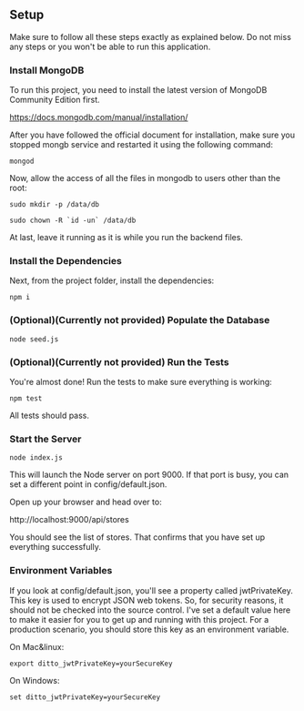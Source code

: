 ## **Setup**

Make sure to follow all these steps exactly as explained below. Do not miss any steps or you won't be able to run this application.

### Install MongoDB

To run this project, you need to install the latest version of MongoDB Community Edition first.

https://docs.mongodb.com/manual/installation/

After you have followed the official document for installation, make sure you stopped mongb service and restarted it using the following command:  
  
 `mongod`  
  
 Now, allow the access of all the files in mongodb to users other than the root:  
  
 `sudo mkdir -p /data/db`  
  
 `` sudo chown -R `id -un` /data/db ``  
  
 At last, leave it running as it is while you run the backend files.

### Install the Dependencies

Next, from the project folder, install the dependencies:

`npm i`

### (Optional)(Currently not provided) Populate the Database

`node seed.js`

### (Optional)(Currently not provided) Run the Tests

You're almost done! Run the tests to make sure everything is working:

`npm test`  
  
 All tests should pass.

### Start the Server

`node index.js`  
  
 This will launch the Node server on port 9000. If that port is busy, you can set a different point in config/default.json.

Open up your browser and head over to:

http://localhost:9000/api/stores

You should see the list of stores. That confirms that you have set up everything successfully.

### Environment Variables

If you look at config/default.json, you'll see a property called jwtPrivateKey. This key is used to encrypt JSON web tokens. So, for security reasons, it should not be checked into the source control. I've set a default value here to make it easier for you to get up and running with this project. For a production scenario, you should store this key as an environment variable.

On Mac&linux:

`export ditto_jwtPrivateKey=yourSecureKey`

On Windows:

`set ditto_jwtPrivateKey=yourSecureKey`
